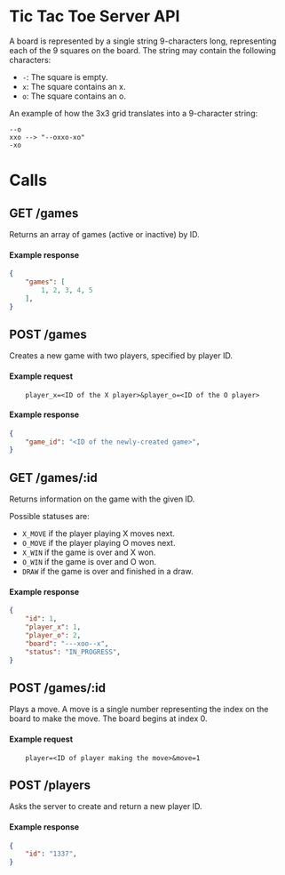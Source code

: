 # Tic Tac Toe Server API

A board is represented by a single string 9-characters long, representing each
of the 9 squares on the board. The string may contain the following characters:

 - `-`: The square is empty.
 - `x`: The square contains an x.
 - `o`: The square contains an o.

An example of how the 3x3 grid translates into a 9-character string:

```
--o
xxo --> "--oxxo-xo"
-xo
```

# Calls

## GET /games

Returns an array of games (active or inactive) by ID.

#### Example response

```json
{
    "games": [
        1, 2, 3, 4, 5
    ],
}
```

## POST /games

Creates a new game with two players, specified by player ID.

#### Example request

```
    player_x=<ID of the X player>&player_o=<ID of the O player>
```

#### Example response

```json
{
    "game_id": "<ID of the newly-created game>",
}
```

## GET /games/:id

Returns information on the game with the given ID.

Possible statuses are:

 - `X_MOVE` if the player playing X moves next.
 - `O_MOVE` if the player playing O moves next.
 - `X_WIN` if the game is over and X won.
 - `O_WIN` if the game is over and O won.
 - `DRAW` if the game is over and finished in a draw.

#### Example response

```json
{
    "id": 1,
    "player_x": 1,
    "player_o": 2,
    "board": "---xoo--x",
    "status": "IN_PROGRESS",
}
```

## POST /games/:id

Plays a move. A move is a single number representing the index on the board to
make the move. The board begins at index 0.

#### Example request

```
    player=<ID of player making the move>&move=1
```

## POST /players

Asks the server to create and return a new player ID.

#### Example response

```json
{
    "id": "1337",
}
```
